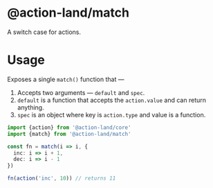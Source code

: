 # @action-land/match

A switch case for actions.

# Usage

Exposes a single `match()` function that —

1.  Accepts two arguments — `default` and `spec`.
2.  `default` is a function that accepts the `action.value` and can return anything.
3.  `spec` is an object where key is `action.type` and value is a function.

```ts
import {action} from '@action-land/core'
import {match} from '@action-land/match'

const fn = match(i => i, {
  inc: i => i + 1,
  dec: i => i - 1
})

fn(action('inc', 10)) // returns 11
```
